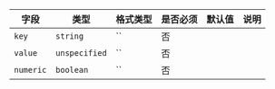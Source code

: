 | 字段 | 类型 | 格式类型 | 是否必须 | 默认值 | 说明 |
|---|---|---|---|---|---|
| `key` | `string` | `` | 否 |  |
| `value` | `unspecified` | `` | 否 |  |
| `numeric` | `boolean` | `` | 否 |  |
